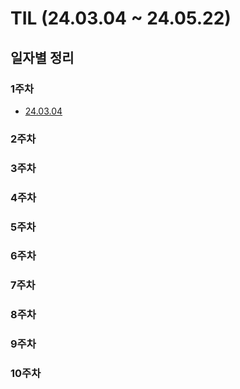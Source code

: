# TIL (24.03.04 ~ 24.05.22)

## 일자별 정리

### 1주차
- [24.03.04](https://github.com/JEON-Sungsu/TIL/blob/main/FirstWeek/24.03.04.md)
### 2주차
### 3주차
### 4주차
### 5주차
### 6주차
### 7주차
### 8주차
### 9주차
### 10주차
